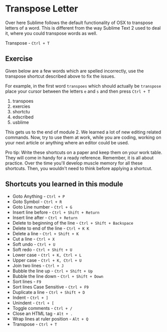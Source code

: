 Transpose Letter
=================

Over here Sublime follows the default functionality of OSX to transpose letters
of a word. This is different from the way Sublime Text 2 used to deal it, where
you could transpose words as well.

Transpose - `Ctrl + T`

Exercise
---------

Given below are a few words which are spelled incorrectly, use the transpose
shortcut described above to fix the issues.

For example, in the first word `transpoes` which should actually be `transpose`
place your cursor between the letters `e` and `s` and then press `Ctrl + T`

1. transpoes
2. exercies
3. shortctu
4. edscribed
5. usblime

This gets us to the end of module 2. We learned a lot of new editing related
commands. Now, try to use them at work, while you are coding, working on your
next article or anything where an editor could be used.

Pro tip: Write these shortcuts on a paper and keep them on your work table.
They will come in handy for a ready reference. Remember, it is all about
practice. Over the time you'll develop muscle memory for all these shortcuts.
Then, you wouldn't need to think before applying a shortcut.


Shortcuts you learned in this module
-------------------------------------

* Goto Anything - `Ctrl + P`
* Goto Symbol - `Ctrl + R`
* Goto Line number - `Ctrl + G`
* Insert line before - `Ctrl + Shift + Return`
* Insert line after - `Ctrl + Return`
* Delete to beginning of the line - `Ctrl + Shift + Backspace`
* Delete to end of the line - `Ctrl + K K`
* Delete a line - `Ctrl + Shift + K`
* Cut a line - `Ctrl + X`
* Soft undo - `Ctrl + U`
* Soft redo - `Ctrl + Shift + U`
* Lower case - `Ctrl + K, Ctrl + L`
* Upper case - `Ctrl + K, Ctrl + U`
* Join two lines - `Ctrl + J`
* Bubble the line up - `Ctrl + Shift + Up`
* Bubble the line down - `Ctrl + Shift + Down`
* Sort lines - `F9`
* Sort lines Case Sensitive - `Ctrl + F9`
* Duplicate a line - `Ctrl + Shift + D`
* Indent - `Ctrl + ]`
* Unindent - `Ctrl + [`
* Toggle comments - `Ctrl + /`
* Close an HTML tag - `Alt + .`
* Wrap lines at ruler position - `Alt + Q`
* Transpose - `Ctrl + T`
